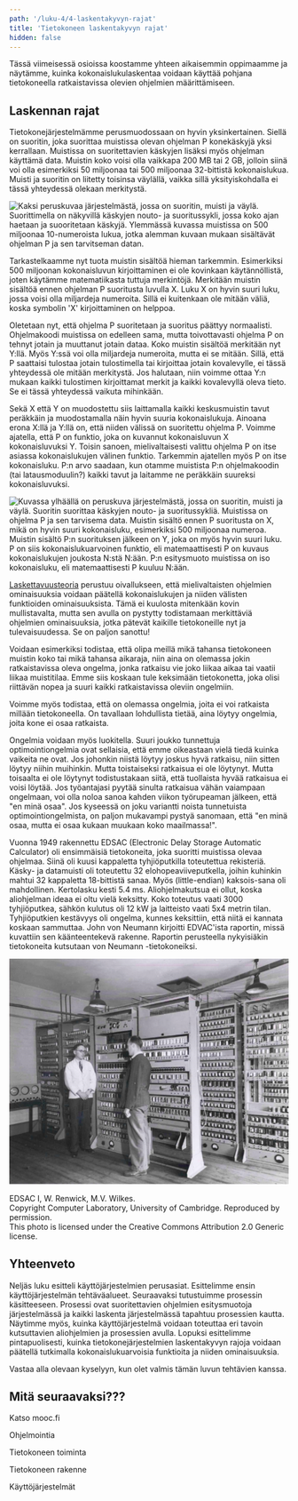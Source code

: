 ```yaml
---
path: '/luku-4/4-laskentakyvyn-rajat'
title: 'Tietokoneen laskentakyvyn rajat'
hidden: false
---
```


<div>
<lead>Tässä viimeisessä osioissa koostamme yhteen aikaisemmin oppimaamme ja näytämme, kuinka kokonaislukulaskentaa voidaan käyttää pohjana tietokoneella ratkaistavissa olevien ohjelmien määrittämiseen.
</lead>
</div>

## Laskennan rajat
Tietokonejärjestelmämme perusmuodossaan on hyvin yksinkertainen. Siellä on suoritin, joka suorittaa muistissa olevan ohjelman P konekäskyjä yksi kerrallaan. Muistissa on suoritettavien käskyjen lisäksi myös ohjelman käyttämä data. Muistin koko voisi olla vaikkapa 200 MB tai 2 GB, jolloin siinä voi olla esimerkiksi 50 miljoonaa tai 500 miljoonaa 32-bittistä kokonaislukua. Muisti ja suoritin on liitetty toisinsa väylällä, vaikka sillä yksityiskohdalla ei tässä yhteydessä olekaan merkitystä.

<!-- kuva luento 12, slide 32   ch-4-4-lask-teoria-perusta -->

![Kaksi peruskuvaa järjestelmästä, jossa on suoritin, muisti ja väylä. Suorittimella on näkyvillä käskyjen nouto- ja suoritussykli, jossa koko ajan haetaan ja suooritetaan käskyjä. Ylemmässä kuvassa muistissa on 500 miljoonaa 10-numeroista lukua, jotka alemman kuvaan mukaan sisältävät ohjelman P ja sen tarvitseman datan.](./ch-4-4-lask-teoria-perusta.svg)
<div>
<illustrations motive="ch-4-4-lask-teoria-perusta" frombottom="0" totalheight="100%"></illustrations>
</div>

Tarkastelkaamme nyt tuota muistin sisältöä hieman tarkemmin. Esimerkiksi 500 miljoonan kokonaisluvun kirjoittaminen ei ole kovinkaan käytännöllistä, joten käytämme matematiikasta tuttuja merkintöjä. Merkitään muistin sisältöä ennen ohjelman P suoritusta luvulla X. Luku X on hyvin suuri luku, jossa voisi olla miljardeja numeroita. Sillä ei kuitenkaan ole mitään väliä, koska symbolin 'X' kirjoittaminen on helppoa.

Oletetaan nyt, että ohjelma P suoritetaan ja suoritus päättyy normaalisti. Ohjelmakoodi muistissa on edelleen sama, mutta toivottavasti ohjelma P on tehnyt jotain ja muuttanut jotain dataa. Koko muistin sisältöä merkitään nyt Y:llä. Myös Y:ssä voi olla miljardeja numeroita, mutta ei se mitään. Sillä, että P saattaisi tulostaa jotain tulostimella tai kirjoittaa jotain kovalevylle, ei tässä yhteydessä ole mitään merkitystä. Jos halutaan, niin voimme ottaa Y:n mukaan kaikki tulostimen kirjoittamat merkit ja kaikki kovalevyllä oleva tieto. Se ei tässä yhteydessä vaikuta mihinkään.

Sekä X että Y on muodostettu siis laittamalla kaikki keskusmuistin tavut peräkkäin ja muodostamalla näin hyvin suuria kokonaislukuja. Ainoana erona X:llä ja Y:llä on, että niiden välissä on suoritettu ohjelma P. Voimme ajatella, että P on funktio, joka on kuvannut kokonaisluvun X kokonaisluvuksi Y. Toisin sanoen, mielivaltaisesti valittu ohjelma P on itse asiassa kokonaislukujen välinen funktio. Tarkemmin ajatellen myös P on itse kokonaisluku. P:n arvo saadaan, kun otamme muistista P:n ohjelmakoodin (tai latausmoduulin?) kaikki tavut ja laitamme ne peräkkäin suureksi kokonaisluvuksi.

<!-- kuva luento 12, slide 33   ch-4-4-lask-teoria-kokon-luvut -->

![Kuvassa ylhäällä on peruskuva järjestelmästä, jossa on suoritin, muisti ja väylä. Suoritin suorittaa käskyjen nouto- ja suoritussykliä. Muistissa on ohjelma P ja sen tarvisema data. Muistin sisältö ennen P suoritusta on X, mikä on hyvin suuri kokonaisluku, esimerkiksi 500 miljoonaa numeroa. Muistin sisältö P:n suorituksen jälkeen on Y, joka on myös hyvin suuri luku. P on siis kokonaislukuarvoinen funktio, eli matemaattisesti P on kuvaus kokonaislukujen joukosta N:stä N:ään. P:n esitysmuoto muistissa on iso kokonaisluku, eli matemaattisesti P kuuluu N:ään.](./ch-4-4-lask-teoria-kokon-luvut.svg)
<div>
<illustrations motive="ch-4-4-lask-teoria-kokon-luvut" frombottom="0" totalheight="100%"></illustrations>
</div>

[Laskettavuusteoria](https://fi.wikipedia.org/wiki/Laskettavuus) perustuu oivallukseen, että mielivaltaisten ohjelmien ominaisuuksia voidaan päätellä kokonaislukujen ja niiden välisten funktioiden ominaisuuksista. Tämä ei kuulosta mitenkään kovin mullistavalta, mutta sen avulla on pystytty todistamaan merkittäviä ohjelmien ominaisuuksia, jotka pätevät kaikille tietokoneille nyt ja tulevaisuudessa. Se on paljon sanottu!

Voidaan esimerkiksi todistaa, että olipa meillä mikä tahansa tietokoneen muistin koko tai mikä tahansa aikaraja, niin aina on olemassa jokin ratkaistavissa oleva ongelma, jonka ratkaisu vie joko liikaa aikaa tai vaatii liikaa muistitilaa. Emme siis koskaan tule keksimään tietokonetta, joka olisi riittävän nopea ja suuri kaikki ratkaistavissa oleviin ongelmiin.

Voimme myös todistaa, että on olemassa ongelmia, joita ei voi ratkaista millään tietokoneella. On tavallaan lohdullista tietää, aina löytyy ongelmia, joita kone ei osaa ratkaista.

Ongelmia voidaan myös luokitella. Suuri joukko tunnettuja optimointiongelmia ovat sellaisia, että emme oikeastaan vielä tiedä kuinka vaikeita ne ovat. Jos johonkin niistä löytyy joskus hyvä ratkaisu, niin sitten löytyy niihin muihinkin. Mutta toistaiseksi ratkaisua ei ole löytynyt. Mutta toisaalta ei ole löytynyt todistustakaan siitä, että tuollaista hyvää ratkaisua ei voisi löytää. Jos työantajasi pyytää sinulta ratkaisua vähän vaiampaan ongelmaan, voi olla noloa sanoa kahden viikon työrupeaman jälkeen, että "en minä osaa". Jos kyseessä on joku variantti noista tunnetuista optimointiongelmista, on paljon mukavampi pystyä sanomaan, että "en minä osaa, mutta ei osaa kukaan muukaan koko maailmassa!".

<text-box variant="example" name="Historiaa:  EDSAC">
  
Vuonna 1949 rakennettu EDSAC (Electronic Delay Storage Automatic Calculator) oli ensimmäisiä tietokoneita, joka suoritti muistissa olevaa ohjelmaa. Siinä oli kuusi kappaletta tyhjiöputkilla toteutettua rekisteriä. Käsky- ja datamuisti oli toteutettu 32 elohopeaviiveputkella, joihin kuhinkin mahtui 32 kappaletta 18-bittistä sanaa. Myös (little-endian) kaksois-sana oli mahdollinen. Kertolasku kesti 5.4 ms. Aliohjelmakutsua ei ollut, koska aliohjelman ideaa ei oltu vielä keksitty. Koko toteutus vaati 3000 tyhjiöputkea, sähkön kulutus oli 12 kW ja  laitteisto vaati 5x4 metrin tilan. Tyhjiöputkien kestävyys oli ongelma, kunnes keksittiin, että niitä ei kannata koskaan sammuttaa. John von Neumann kirjoitti EDVAC'ista raportin, missä kuvattiin sen käänteentekevä rakenne. Raportin perusteella nykyisiäkin tietokoneita kutsutaan von Neumann -tietokoneiksi. 

<!-- kuva: ch-4-4-edsac    -->

![Iso tietokonesali, jossa kaksi tutkijaa seisoo yli 2m korkuisten ja 1m leveiden telineiden edessä. Yhdessä tällaisessa telineessä saattoi olla toteutettuna yksi rekisteri.](./ch-4-4-edsac.svg)
<div>
<illustrations motive="ch-4-4-edsac"></illustrations>
</div>
EDSAC I, W. Renwick, M.V. Wilkes.<br>
Copyright Computer Laboratory, University of Cambridge. Reproduced by permission.<br>
This photo is licensed under the Creative Commons Attribution 2.0 Generic license.

</text-box>



## Yhteenveto
Neljäs luku esitteli käyttöjärjestelmien perusasiat. Esittelimme ensin käyttöjärjestelmän tehtäväalueet. Seuraavaksi tutustuimme prosessin käsitteeseen. Prosessi ovat suoritettavien ohjelmien esitysmuotoja järjestelmässä ja kaikki laskenta järjestelmässä tapahtuu prosessien kautta. Näytimme myös, kuinka käyttöjärjestelmä voidaan toteuttaa eri tavoin kutsuttavien aliohjelmien ja prosessien avulla. Lopuksi esittelimme pintapuolisesti, kuinka tietokonejärjestelmien laskentakyvyn rajoja voidaan päätellä tutkimalla kokonaislukuarvoisia funktioita ja niiden ominaisuuksia.

Vastaa alla olevaan kyselyyn, kun olet valmis tämän luvun tehtävien kanssa.
<div><quiznator id="5c6d60a214524713f95a4f28"></quiznator></div>

<!--
<div>
  <part-summary chapter="4" heading="Tämän viimeisen luvun 4 jälkeen sinun pitäisi pystyä selittämään:" listitems='[
  {"content":"Mitkä ovat käyttöjärjestelmän päätehtävät? "},
  {"content":"Kuinka käyttöjärjestelmä toimii käyttöliittymänä laitteistoon?"},
  {"content":"Minkälaisia resursseja käyttöjärjestelmä hallinnoi?"},
  {"content":"Minkälaisia palveluja käyttöjärjestelmä antaa sovelluksille?"},
  {"content":"Mikä on prosessi ja sen esitysmuoto järjestelmässä?"},
  {"content":"Miten prosessin vaihto tapahtuu?"},
  {"content":"Mikä on prosessin kuvaaja ja suoritinympäristö?"},
  {"content":"Mitkä ovat prosessin tilat?"},
  {"content":"Miten käyttöjärjestelmä on toteutettu pääpiirteissään?"},
  {"content":"Mitkä ovat käyttöjärjestelmän hallintotehtävien viisi pääluokkaa?"},
  {"content":"Miten käyttöjärjestelmän palveluja käytetään?"},
  {"content":"Miten kokonaislukujen väliset funktiot liittyvät laskettavuusteoriaan?"}
    ]'>
  </part-summary>
</div>
-->

## Mitä seuraavaksi???

Katso mooc.fi

Ohjelmointia

Tietokoneen toiminta

Tietokoneen rakenne

Käyttöjärjestelmät
